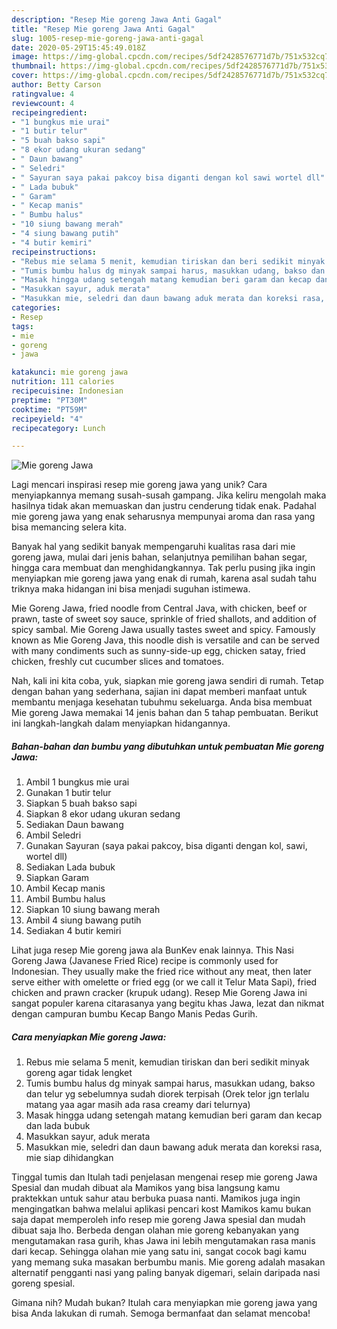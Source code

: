 ```yaml
---
description: "Resep Mie goreng Jawa Anti Gagal"
title: "Resep Mie goreng Jawa Anti Gagal"
slug: 1005-resep-mie-goreng-jawa-anti-gagal
date: 2020-05-29T15:45:49.018Z
image: https://img-global.cpcdn.com/recipes/5df2428576771d7b/751x532cq70/mie-goreng-jawa-foto-resep-utama.jpg
thumbnail: https://img-global.cpcdn.com/recipes/5df2428576771d7b/751x532cq70/mie-goreng-jawa-foto-resep-utama.jpg
cover: https://img-global.cpcdn.com/recipes/5df2428576771d7b/751x532cq70/mie-goreng-jawa-foto-resep-utama.jpg
author: Betty Carson
ratingvalue: 4
reviewcount: 4
recipeingredient:
- "1 bungkus mie urai"
- "1 butir telur"
- "5 buah bakso sapi"
- "8 ekor udang ukuran sedang"
- " Daun bawang"
- " Seledri"
- " Sayuran saya pakai pakcoy bisa diganti dengan kol sawi wortel dll"
- " Lada bubuk"
- " Garam"
- " Kecap manis"
- " Bumbu halus"
- "10 siung bawang merah"
- "4 siung bawang putih"
- "4 butir kemiri"
recipeinstructions:
- "Rebus mie selama 5 menit, kemudian tiriskan dan beri sedikit minyak goreng agar tidak lengket"
- "Tumis bumbu halus dg minyak sampai harus, masukkan udang, bakso dan telur yg sebelumnya sudah diorek terpisah (Orek telor jgn terlalu matang yaa agar masih ada rasa creamy dari telurnya)"
- "Masak hingga udang setengah matang kemudian beri garam dan kecap dan lada bubuk"
- "Masukkan sayur, aduk merata"
- "Masukkan mie, seledri dan daun bawang aduk merata dan koreksi rasa, mie siap dihidangkan"
categories:
- Resep
tags:
- mie
- goreng
- jawa

katakunci: mie goreng jawa 
nutrition: 111 calories
recipecuisine: Indonesian
preptime: "PT30M"
cooktime: "PT59M"
recipeyield: "4"
recipecategory: Lunch

---
```



![Mie goreng Jawa](https://img-global.cpcdn.com/recipes/5df2428576771d7b/751x532cq70/mie-goreng-jawa-foto-resep-utama.jpg)

Lagi mencari inspirasi resep mie goreng jawa yang unik? Cara menyiapkannya memang susah-susah gampang. Jika keliru mengolah maka hasilnya tidak akan memuaskan dan justru cenderung tidak enak. Padahal mie goreng jawa yang enak seharusnya mempunyai aroma dan rasa yang bisa memancing selera kita.

Banyak hal yang sedikit banyak mempengaruhi kualitas rasa dari mie goreng jawa, mulai dari jenis bahan, selanjutnya pemilihan bahan segar, hingga cara membuat dan menghidangkannya. Tak perlu pusing jika ingin menyiapkan mie goreng jawa yang enak di rumah, karena asal sudah tahu triknya maka hidangan ini bisa menjadi suguhan istimewa.

Mie Goreng Jawa, fried noodle from Central Java, with chicken, beef or prawn, taste of sweet soy sauce, sprinkle of fried shallots, and addition of spicy sambal. Mie Goreng Jawa usually tastes sweet and spicy. Famously known as Mie Goreng Java, this noodle dish is versatile and can be served with many condiments such as sunny-side-up egg, chicken satay, fried chicken, freshly cut cucumber slices and tomatoes.


Nah, kali ini kita coba, yuk, siapkan mie goreng jawa sendiri di rumah. Tetap dengan bahan yang sederhana, sajian ini dapat memberi manfaat untuk membantu menjaga kesehatan tubuhmu sekeluarga. Anda bisa membuat Mie goreng Jawa memakai 14 jenis bahan dan 5 tahap pembuatan. Berikut ini langkah-langkah dalam menyiapkan hidangannya.

<!--inarticleads1-->

##### Bahan-bahan dan bumbu yang dibutuhkan untuk pembuatan Mie goreng Jawa:

1. Ambil 1 bungkus mie urai
1. Gunakan 1 butir telur
1. Siapkan 5 buah bakso sapi
1. Siapkan 8 ekor udang ukuran sedang
1. Sediakan  Daun bawang
1. Ambil  Seledri
1. Gunakan  Sayuran (saya pakai pakcoy, bisa diganti dengan kol, sawi, wortel dll)
1. Sediakan  Lada bubuk
1. Siapkan  Garam
1. Ambil  Kecap manis
1. Ambil  Bumbu halus
1. Siapkan 10 siung bawang merah
1. Ambil 4 siung bawang putih
1. Sediakan 4 butir kemiri


Lihat juga resep Mie goreng jawa ala BunKev enak lainnya. This Nasi Goreng Jawa (Javanese Fried Rice) recipe is commonly used for Indonesian. They usually make the fried rice without any meat, then later serve either with omelette or fried egg (or we call it Telur Mata Sapi), fried chicken and prawn cracker (krupuk udang). Resep Mie Goreng Jawa ini sangat populer karena citarasanya yang begitu khas Jawa, lezat dan nikmat dengan campuran bumbu Kecap Bango Manis Pedas Gurih. 

<!--inarticleads2-->

##### Cara menyiapkan Mie goreng Jawa:

1. Rebus mie selama 5 menit, kemudian tiriskan dan beri sedikit minyak goreng agar tidak lengket
1. Tumis bumbu halus dg minyak sampai harus, masukkan udang, bakso dan telur yg sebelumnya sudah diorek terpisah (Orek telor jgn terlalu matang yaa agar masih ada rasa creamy dari telurnya)
1. Masak hingga udang setengah matang kemudian beri garam dan kecap dan lada bubuk
1. Masukkan sayur, aduk merata
1. Masukkan mie, seledri dan daun bawang aduk merata dan koreksi rasa, mie siap dihidangkan


Tinggal tumis dan Itulah tadi penjelasan mengenai resep mie goreng Jawa Spesial dan mudah dibuat ala Mamikos yang bisa langsung kamu praktekkan untuk sahur atau berbuka puasa nanti. Mamikos juga ingin mengingatkan bahwa melalui aplikasi pencari kost Mamikos kamu bukan saja dapat memperoleh info resep mie goreng Jawa spesial dan mudah dibuat saja lho. Berbeda dengan olahan mie goreng kebanyakan yang mengutamakan rasa gurih, khas Jawa ini lebih mengutamakan rasa manis dari kecap. Sehingga olahan mie yang satu ini, sangat cocok bagi kamu yang memang suka masakan berbumbu manis. Mie goreng adalah masakan alternatif pengganti nasi yang paling banyak digemari, selain daripada nasi goreng spesial. 

Gimana nih? Mudah bukan? Itulah cara menyiapkan mie goreng jawa yang bisa Anda lakukan di rumah. Semoga bermanfaat dan selamat mencoba!
